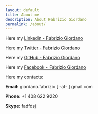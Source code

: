 ```yaml
---
layout: default
title: About me
description: About Fabrizio Giordano
permalink: /about/
---
```


Here my [Linkedin - Fabrizio Giordano](http://www.linkedin.com/in/fabriziogiordano "Linkedin profile")

Here my [Twitter - Fabrizio Giordano](http://twitter.com/fabrygio/ "Twitter profile")

Here my [GitHub - Fabrizio Giordano](https://github.com/fabriziogiordano/ "Github profile")

Here my [Facebook - Fabrizio Giordano](http://www.facebook.com/fabriziogiordano "Facebook profile")


Here my contacts:

**Email:** giordano.fabrizio [ -at- ] gmail.com

**Phone:** +1 408 622 9220

**Skype:** fadfdsj